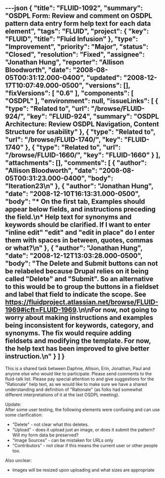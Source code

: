 ---json
{
  "title": "FLUID-1092",
  "summary": "OSDPL Form: Review and comment on OSDPL pattern data entry form help text for each data element",
  "tags": "FLUID",
  "project": {
    "key": "FLUID",
    "title": "Fluid Infusion"
  },
  "type": "Improvement",
  "priority": "Major",
  "status": "Closed",
  "resolution": "Fixed",
  "assignee": "Jonathan Hung",
  "reporter": "Allison Bloodworth",
  "date": "2008-08-05T00:31:12.000-0400",
  "updated": "2008-12-17T10:07:49.000-0500",
  "versions": [],
  "fixVersions": [
    "0.6"
  ],
  "components": [
    "OSDPL"
  ],
  "environment": null,
  "issueLinks": [
    {
      "type": "Related to",
      "url": "/browse/FLUID-924/",
      "key": "FLUID-924",
      "summary": "OSDPL Architecture: Review OSDPL Navigation, Content Structure for usability"
    },
    {
      "type": "Related to",
      "url": "/browse/FLUID-1740/",
      "key": "FLUID-1740"
    },
    {
      "type": "Related to",
      "url": "/browse/FLUID-1660/",
      "key": "FLUID-1660"
    }
  ],
  "attachments": [],
  "comments": [
    {
      "author": "Allison Bloodworth",
      "date": "2008-08-05T00:31:23.000-0400",
      "body": "Iteration23\n"
    },
    {
      "author": "Jonathan Hung",
      "date": "2008-12-10T16:13:31.000-0500",
      "body": "* On the first tab, Examples should appear below fields, and instructions preceding the field.\n* Help text for synonyms and keywords should be clarified. If I want to enter \"inline edit\" \"edit\" and \"edit in place\" do I enter them with spaces in between, quotes, commas or what?\n"
    },
    {
      "author": "Jonathan Hung",
      "date": "2008-12-12T13:03:28.000-0500",
      "body": "The Delete and Submit buttons can not be relabeled because Drupal relies on it being called \"Delete\" and \"Submit\". So an alternative to this would be to group the buttons in a fieldset and label that field to indicate the scope. See <https://fluidproject.atlassian.net/browse/FLUID-1969#icft=FLUID-1969>.\n\nFor now, not going to worry about making instructions and examples being inconsistent for keywords, category, and synonyms. The fix would require adding fieldsets and modifying the template. For now, the help text has been improved to give better instruction.\n"
    }
  ]
}
---
This is a shared task between Daphne, Allison, Erin, Jonathan, Paul and anyone else who would like to participate. Please send comments to the fluid-talk list. Please pay special attention to and give suggestions for the "Rationale" help text, as we would like to make sure we have a shared understanding and definition of "Rationale" (as folks had somewhat different interpretations of it at the last OSDPL meeting).

Update:\
After some user testing, the following elements were confusing and can use some clarification:

* "Delete" - not clear what this deletes.
* "Upload" - does it upload just an image, or does it submit the pattern? Will my form data be preserved?
* "Image Sources" - can be mistaken for URLs only
* "Contributors" - not clear if this means the current user or other people too.

Also unclear:

* Images will be resized upon uploading and what sizes are appropriate

        